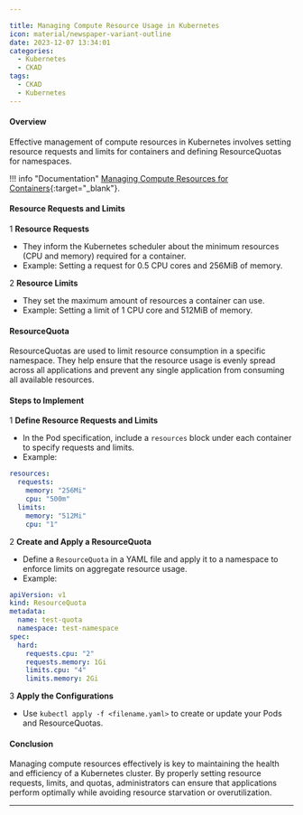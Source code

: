 ```yaml
---

title: Managing Compute Resource Usage in Kubernetes
icon: material/newspaper-variant-outline
date: 2023-12-07 13:34:01
categories:
  - Kubernetes
  - CKAD
tags:
  - CKAD
  - Kubernetes
---
```


#### Overview

Effective management of compute resources in Kubernetes involves setting resource requests and limits for containers and defining ResourceQuotas for namespaces.

!!! info "Documentation"
    [Managing Compute Resources for Containers](https://kubernetes.io/docs/concepts/configuration/manage-resources-containers/){:target="_blank"}.

#### Resource Requests and Limits

1 **Resource Requests**

- They inform the Kubernetes scheduler about the minimum resources (CPU and memory) required for a container.
- Example: Setting a request for 0.5 CPU cores and 256MiB of memory.

2 **Resource Limits**

- They set the maximum amount of resources a container can use.
- Example: Setting a limit of 1 CPU core and 512MiB of memory.

#### ResourceQuota

ResourceQuotas are used to limit resource consumption in a specific namespace. They help ensure that the resource usage is evenly spread across all applications and prevent any single application from consuming all available resources.

#### Steps to Implement

1 **Define Resource Requests and Limits**

- In the Pod specification, include a `resources` block under each container to specify requests and limits.
- Example:

```yaml
resources:
  requests:
    memory: "256Mi"
    cpu: "500m"
  limits:
    memory: "512Mi"
    cpu: "1"
```

2 **Create and Apply a ResourceQuota**

- Define a `ResourceQuota` in a YAML file and apply it to a namespace to enforce limits on aggregate resource usage.
- Example:

```yaml
apiVersion: v1
kind: ResourceQuota
metadata:
  name: test-quota
  namespace: test-namespace
spec:
  hard:
    requests.cpu: "2"
    requests.memory: 1Gi
    limits.cpu: "4"
    limits.memory: 2Gi
```

3 **Apply the Configurations**

- Use `kubectl apply -f <filename.yaml>` to create or update your Pods and ResourceQuotas.

#### Conclusion

Managing compute resources effectively is key to maintaining the health and efficiency of a Kubernetes cluster. By properly setting resource requests, limits, and quotas, administrators can ensure that applications perform optimally while avoiding resource starvation or overutilization.

---
